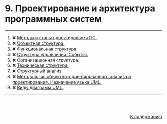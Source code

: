 #

<div id="md-top">
  <h1> 9. Проектирование и архитектура программных систем </h1>
</div>

<hr/>
<ol>
  <li>❌ <a href="#1"> Методы и этапы проектирования ПС. </a></li>
  <li>❌ <a href="#2"> Объектная структура. </a></li>
  <li>❌ <a href="#3"> Функциональная структура. </a></li>
  <li>❌ <a href="#4"> Структура управления. События. </a></li>
  <li>❌ <a href="#5"> Организационная структура. </a></li>
  <li>❌ <a href="#6"> Техническая структура. </a></li>
  <li>❌ <a href="#7"> Структурный анализ. </a></li>
  <li>❌ <a href="#8"> Методология объектно-ориентированного анализа и проектирования. Назначение языка UML. </a></li>
  <li>❌ <a href="#9"> Виды диаграмм UML. </a></li>
</ol>
<hr/>
<br />

##

<p align="right"><a href="#md-top">К содержанию</a></p>
